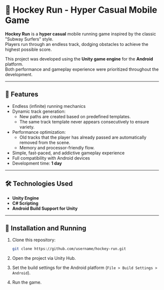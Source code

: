 # 🏒 Hockey Run - Hyper Casual Mobile Game

**Hockey Run** is a **hyper casual** mobile running game inspired by the classic "Subway Surfers" style.  
Players run through an endless track, dodging obstacles to achieve the highest possible score.  

This project was developed using the **Unity game engine** for the **Android** platform.  
Both performance and gameplay experience were prioritized throughout the development.

---

## 🎯 Features

- Endless (infinite) running mechanics
- Dynamic track generation:
  - New paths are created based on predefined templates.
  - The same track template never appears consecutively to ensure variety.
- Performance optimization:
  - Old tracks that the player has already passed are automatically removed from the scene.
  - Memory and processor-friendly flow.
- Simple, fast-paced, and addictive gameplay experience
- Full compatibility with Android devices
- Development time: **1 day**

---

## 🛠️ Technologies Used

- **Unity Engine**
- **C# Scripting**
- **Android Build Support for Unity**

---

## 🚀 Installation and Running

1. Clone this repository:
   
   ```bash
   git clone https://github.com/username/hockey-run.git
   ```
2. Open the project via Unity Hub.
3. Set the build settings for the Android platform (`File > Build Settings > Android`).
4. Run the game.

